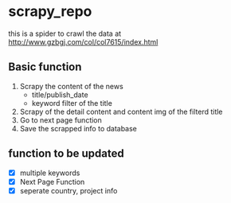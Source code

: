 # scrapy_repo
this is a spider to crawl the data at http://www.gzbgj.com/col/col7615/index.html

## Basic function
1. Scrapy the content of the news
	+ title/publish_date
	+ keyword filter of the title
2. Scrapy of the detail content and content img of the filterd title
3. Go to next page function
4. Save the scrapped info to database

## function to be updated
- [x] multiple keywords
- [x] Next Page Function
- [x] seperate country, project info
